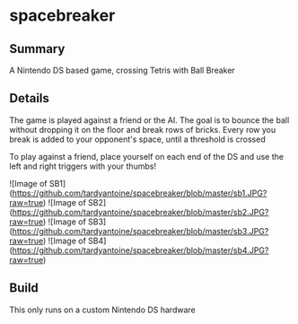 # spacebreaker

Summary
------

A Nintendo DS based game, crossing Tetris with Ball Breaker

Details
------

The game is played against a friend or the AI. The goal is to bounce the ball without dropping it on the floor and break rows of bricks. Every row you break is added to your opponent's space, until a threshold is crossed

To play against a friend, place yourself on each end of the DS and use the left and right triggers with your thumbs!

![Image of SB1] (https://github.com/tardyantoine/spacebreaker/blob/master/sb1.JPG?raw=true)
![Image of SB2] (https://github.com/tardyantoine/spacebreaker/blob/master/sb2.JPG?raw=true)
![Image of SB3] (https://github.com/tardyantoine/spacebreaker/blob/master/sb3.JPG?raw=true)
![Image of SB4] (https://github.com/tardyantoine/spacebreaker/blob/master/sb4.JPG?raw=true)

Build
------

This only runs on a custom Nintendo DS hardware
